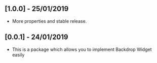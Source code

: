 ## [1.0.0] - 25/01/2019

* More properties and stable release.

## [0.0.1] - 24/01/2019

* This is a package which allows you to implement Backdrop Widget easily
